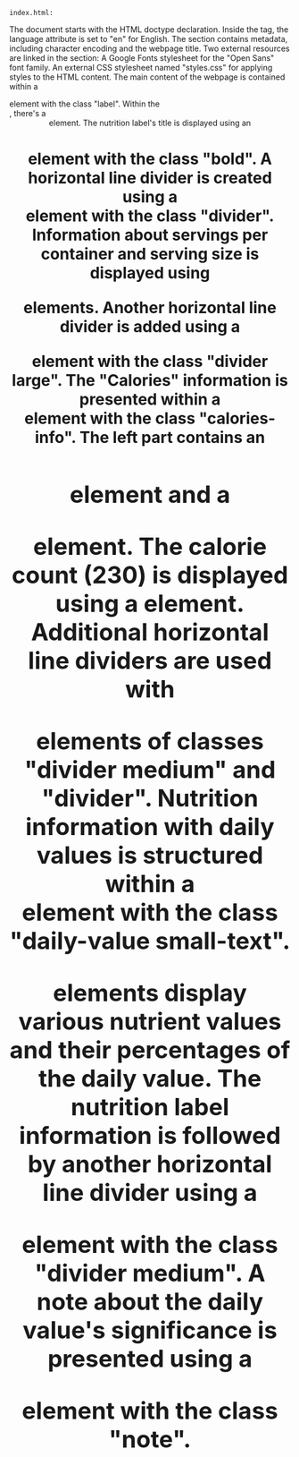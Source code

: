 <code>index.html:</code>

The document starts with the HTML doctype declaration.
Inside the <html> tag, the language attribute is set to "en" for English.
The <head> section contains metadata, including character encoding and the webpage title.
Two external resources are linked in the <head> section:
A Google Fonts stylesheet for the "Open Sans" font family.
An external CSS stylesheet named "styles.css" for applying styles to the HTML content.
The main content of the webpage is contained within a <div> element with the class "label".
Within the <div class="label">, there's a <header> element.
The nutrition label's title is displayed using an <h1> element with the class "bold".
A horizontal line divider is created using a <div> element with the class "divider".
Information about servings per container and serving size is displayed using <p> elements.
Another horizontal line divider is added using a <div> element with the class "divider large".
The "Calories" information is presented within a <div> element with the class "calories-info".
The left part contains an <h2> element and a <p> element.
The calorie count (230) is displayed using a <span> element.
Additional horizontal line dividers are used with <div> elements of classes "divider medium" and "divider".
Nutrition information with daily values is structured within a <div> element with the class "daily-value small-text".
<p> elements display various nutrient values and their percentages of the daily value.
The nutrition label information is followed by another horizontal line divider using a <div> element with the class "divider medium".
A note about the daily value's significance is presented using a <p> element with the class "note".
